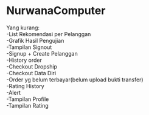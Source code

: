 # NurwanaComputer

Yang kurang:<br>
-List Rekomendasi per Pelanggan <br>
-Grafik Hasil Pengujian<br>
-Tampilan Signout <br>
-Signup + Create Pelanggan <br>
-History order<br>
-Checkout Dropship<br>
-Checkout Data Diri<br>
-Order yg belum terbayar(belum upload bukti transfer)<br>
-Rating History<br>
-Alert<br>
-Tampilan Profile<br>
-Tampilan Rating<br>
